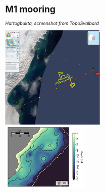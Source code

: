 # M1 mooring 


*Hartogbukta, screenshot from TopoSvalbard*

<img src="images/afm1.png"  width="300" height="300">
<img src="images/m1_map_coast.png"  width="250" height="200">

